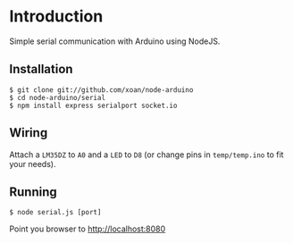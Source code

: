 # Introduction

Simple serial communication with Arduino using NodeJS.

## Installation

    $ git clone git://github.com/xoan/node-arduino
    $ cd node-arduino/serial
    $ npm install express serialport socket.io

## Wiring

Attach a `LM35DZ` to `A0` and a `LED` to `D8` (or change pins in `temp/temp.ino` to fit your needs).

## Running

    $ node serial.js [port]

Point you browser to [http://localhost:8080](http://localhost:8080)


